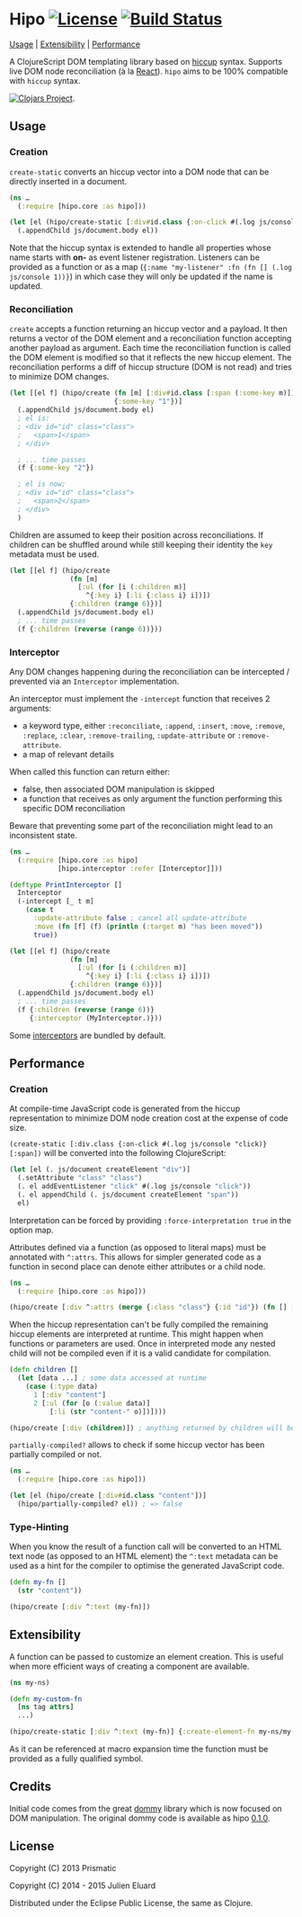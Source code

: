 # Hipo [![License](http://img.shields.io/badge/license-EPL-blue.svg?style=flat)](https://www.eclipse.org/legal/epl-v10.html) [![Build Status](http://img.shields.io/travis/jeluard/hipo.svg?style=flat)](http://travis-ci.org/#!/jeluard/hipo/builds)

[Usage](#usage) | [Extensibility](#extensibility) | [Performance](#performance)

A ClojureScript DOM templating library based on [hiccup](https://github.com/weavejester/hiccup) syntax. Supports live DOM node reconciliation (à la [React](http://facebook.github.io/react/)).
`hipo` aims to be 100% compatible with `hiccup` syntax.

[![Clojars Project](http://clojars.org/hipo/latest-version.svg)](http://clojars.org/hipo).

## Usage

### Creation

`create-static` converts an hiccup vector into a DOM node that can be directly inserted in a document.

```clojure
(ns …
  (:require [hipo.core :as hipo]))

(let [el (hipo/create-static [:div#id.class {:on-click #(.log js/console "click")} [:span]])]
  (.appendChild js/document.body el))
```

Note that the hiccup syntax is extended to handle all properties whose name starts with **on-** as event listener registration.
Listeners can be provided as a function or as a map (`{:name "my-listener" :fn (fn [] (.log js/console 1))}`) in which case they will only be updated if the name is updated.

### Reconciliation

`create` accepts a function returning an hiccup vector and a payload. It then returns a vector of the DOM element and a reconciliation function accepting another payload as argument.
Each time the reconciliation function is called the DOM element is modified so that it reflects the new hiccup element.
The reconciliation performs a diff of hiccup structure (DOM is not read) and tries to minimize DOM changes.

```clojure
(let [[el f] (hipo/create (fn [m] [:div#id.class [:span (:some-key m)]])
                          {:some-key "1"})]
  (.appendChild js/document.body el)
  ; el is:
  ; <div id="id" class="class">
  ;   <span>1</span>
  ; </div>

  ; ... time passes
  (f {:some-key "2"})

  ; el is now;
  ; <div id="id" class="class">
  ;   <span>2</span>
  ; </div>
  )
```

Children are assumed to keep their position across reconciliations. If children can be shuffled around while still keeping their identity the `key` metadata must be used.

```clojure
(let [[el f] (hipo/create
               (fn [m]
                 [:ul (for [i (:children m)]
                   ^{:key i} [:li {:class i} i])])
               {:children (range 6)})]
  (.appendChild js/document.body el)
  ; ... time passes
  (f {:children (reverse (range 6))}))
```

### Interceptor

Any DOM changes happening during the reconciliation can be intercepted / prevented via an `Interceptor` implementation.

An interceptor must implement the `-intercept` function that receives 2 arguments:

* a keyword type, either `:reconciliate`, `:append`, `:insert`, `:move`, `:remove`, `:replace`, `:clear`, `:remove-trailing`, `:update-attribute` or `:remove-attribute`.
* a map of relevant details

When called this function can return either:

* false, then associated DOM manipulation is skipped
* a function that receives as only argument the function performing this specific DOM reconciliation

Beware that preventing some part of the reconciliation might lead to an inconsistent state.

```clojure
(ns …
  (:require [hipo.core :as hipo]
            [hipo.interceptor :refer [Interceptor]]))

(deftype PrintInterceptor []
  Interceptor
  (-intercept [_ t m]
    (case t
      :update-attribute false ; cancel all update-attribute
      :move (fn [f] (f) (println (:target m) "has been moved"))
      true))

(let [[el f] (hipo/create
               (fn [m]
                 [:ul (for [i (:children m)]
                   ^{:key i} [:li {:class i} i])])
               {:children (range 6)})]
  (.appendChild js/document.body el)
  ; ... time passes
  (f {:children (reverse (range 6))}
     {:interceptor (MyInterceptor.)}))
```

Some [interceptors](https://github.com/jeluard/hipo/blob/master/src/hipo/interceptor.cljs) are bundled by default.

## Performance

### Creation

At compile-time JavaScript code is generated from the hiccup representation to minimize DOM node creation cost at the expense of code size.

`(create-static [:div.class {:on-click #(.log js/console "click)} [:span])` will be converted into the following ClojureScript:

```clojure
(let [el (. js/document createElement "div")]
  (.setAttribute "class" "class")
  (. el addEventListener "click" #(.log js/console "click"))
  (. el appendChild (. js/document createElement "span"))
  el)
```

Interpretation can be forced by providing `:force-interpretation true` in the option map.

Attributes defined via a function (as opposed to literal maps) must be annotated with `^:attrs`. This allows for simpler generated code as a function in second place can denote either attributes or a child node.

```clojure
(ns …
  (:require [hipo.core :as hipo]))

(hipo/create [:div ^:attrs (merge {:class "class"} {:id "id"}) (fn [] [:span])])
```

When the hiccup representation can't be fully compiled the remaining hiccup elements are interpreted at runtime. This might happen when functions or parameters are used.
Once in interpreted mode any nested child will not be compiled even if it is a valid candidate for compilation.

```clojure
(defn children []
  (let [data ...] ; some data accessed at runtime
    (case (:type data)
      1 [:div "content"]
      2 [:ul (for [o (:value data)]
          [:li (str "content-" o)])])))

(hipo/create [:div (children)]) ; anything returned by children will be interpreted at runtime
```

`partially-compiled?` allows to check if some hiccup vector has been partially compiled or not.

```clojure
(ns …
  (:require [hipo.core :as hipo]))

(let [el (hipo/create [:div#id.class "content"])]
  (hipo/partially-compiled? el)) ; => false
```

### Type-Hinting

When you know the result of a function call will be converted to an HTML text node (as opposed to an HTML element) the `^:text` metadata can be used as a hint for the compiler to optimise the generated JavaScript code.

```clojure
(defn my-fn []
  (str "content"))

(hipo/create [:div ^:text (my-fn)])
```

## Extensibility

A function can be passed to customize an element creation. This is useful when more efficient ways of creating a component are available.

```clojure
(ns my-ns)

(defn my-custom-fn
  [ns tag attrs]
  ...)

(hipo/create-static [:div ^:text (my-fn)] {:create-element-fn my-ns/my-custom-fn})
```

As it can be referenced at macro expansion time the function must be provided as a fully qualified symbol.

## Credits

Initial code comes from the great [dommy](https://github.com/Prismatic/dommy) library which is now focused on DOM manipulation. The original dommy code is available as hipo [0.1.0](https://github.com/jeluard/hipo/tree/0.1.0).

## License

Copyright (C) 2013 Prismatic

Copyright (C) 2014 - 2015 Julien Eluard

Distributed under the Eclipse Public License, the same as Clojure.
